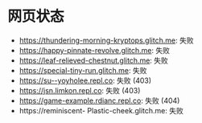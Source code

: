 # 网页状态
- https://thundering-morning-kryptops.glitch.me: 失败
- https://happy-pinnate-revolve.glitch.me: 失败
- https://leaf-relieved-chestnut.glitch.me: 失败
- https://special-tiny-run.glitch.me: 失败
- https://su--yoyholee.repl.co: 失败 (403)
- https://jsn.limkon.repl.co: 失败 (403)
- https://game-example.rdianc.repl.co: 失败 (404)
- https://reminiscent- Plastic-cheek.glitch.me: 失败

